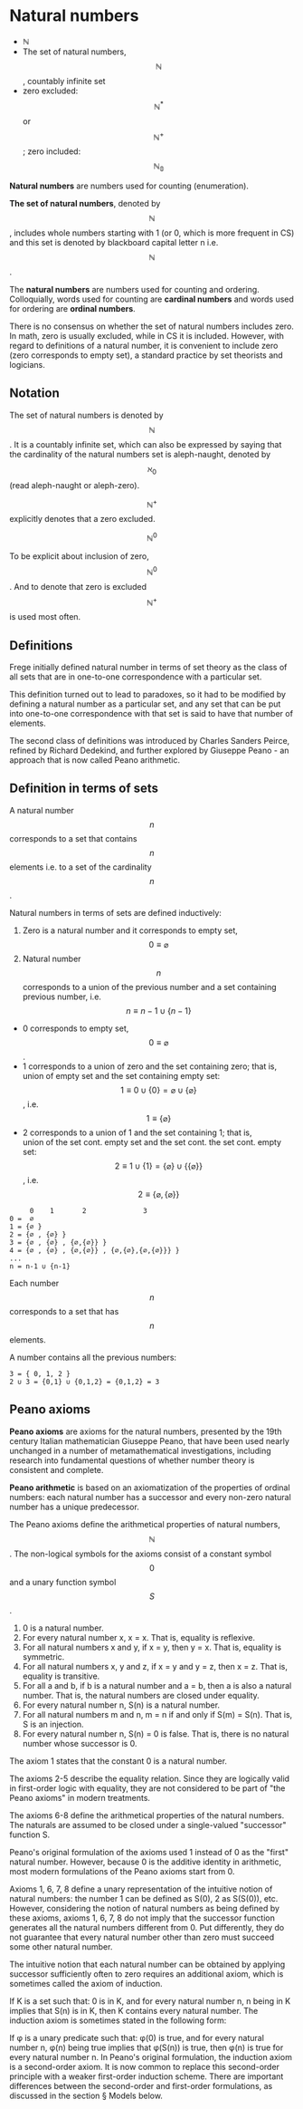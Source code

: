 # Natural numbers

- ℕ
- The set of natural numbers, $$\mathbb{N}$$, countably infinite set
- zero excluded: $$\mathbb{N^*}$$ or $$\mathbb{N}^+$$; zero included: $$\mathbb{N_0}$$



**Natural numbers** are numbers used for counting (enumeration). 

**The set of natural numbers**, denoted by $$\mathbb{N}$$, includes whole numbers starting with 1 (or 0, which is more frequent in CS) and this set is denoted by blackboard capital letter n i.e. $$\mathbb{N}$$.



The **natural numbers** are numbers used for counting and ordering. Colloquially, words used for counting are **cardinal numbers** and words used for ordering are **ordinal numbers**.

There is no consensus on whether the set of natural numbers includes zero. In math, zero is usually excluded, while in CS it is included. However, with regard to definitions of a natural number, it is convenient to include zero (zero corresponds to empty set), a standard practice by set theorists and logicians.


## Notation
The set of natural numbers is denoted by $$\mathbb N$$. It is a countably infinite set, which can also be expressed by saying that the cardinality of the natural numbers set is aleph-naught, denoted by $$\aleph_0$$ (read aleph-naught or aleph-zero).

$$\mathbb N^+$$ explicitly denotes that a zero excluded.

$$\mathbb N^0$$ 

To be explicit about inclusion of zero, $$\mathbb N^0$$. And to denote that zero is excluded $$\mathbb N^+$$ is used most often.


## Definitions
Frege initially defined natural number in terms of set theory as the class of all sets that are in one-to-one correspondence with a particular set.

This definition turned out to lead to paradoxes, so it had to be modified by defining a natural number as a particular set, and any set that can be put into one-to-one correspondence with that set is said to have that number of elements.

The second class of definitions was introduced by Charles Sanders Peirce, refined by Richard Dedekind, and further explored by Giuseppe Peano - an approach that is now called Peano arithmetic.


## Definition in terms of sets

A natural number $$n$$ corresponds to a set that contains $$n$$ elements i.e. to a set of the cardinality $$n$$.

Natural numbers in terms of sets are defined inductively:
1. Zero is a natural number and it corresponds to empty set, $$0\equiv\varnothing$$
2. Natural number $$n$$ corresponds to a union of the previous number and a set containing previous number, i.e. $$n \equiv n-1 \cup \{n-1\}$$

- 0 corresponds to empty set, $$0 \equiv \varnothing$$.
- 1 corresponds to a union of zero and the set containing zero; that is,   
  union of empty set and the set containing empty set:   
  $$1 \equiv 0 \cup \{0\} = \varnothing \cup \{\varnothing\}$$, i.e. $$1 \equiv \{\varnothing\}$$
- 2 corresponds to a union of 1 and the set containing 1; that is,    
  union of the set cont. empty set and the set cont. the set cont. empty set:   
  $$2 \equiv 1 \cup \{1\} = \{\varnothing\} \cup \{\{\varnothing\}\}$$, i.e. $$2 \equiv \{ \varnothing, \{\varnothing\} \}$$


```
     0    1       2              3
0 =  ∅
1 = {∅ }
2 = {∅ , {∅} }
3 = {∅ , {∅} , {∅,{∅}} }
4 = {∅ , {∅} , {∅,{∅}} , {∅,{∅},{∅,{∅}}} }
...
n = n-1 ∪ {n-1}
```

Each number $$n$$ corresponds to a set that has $$n$$ elements.

A number contains all the previous numbers:
```
3 = { 0, 1, 2 }
2 ∪ 3 = {0,1} ∪ {0,1,2} = {0,1,2} = 3
```


## Peano axioms

**Peano axioms** are axioms for the natural numbers, presented by the 19th century Italian mathematician Giuseppe Peano, that have been used nearly unchanged in a number of metamathematical investigations, including research into fundamental questions of whether number theory is consistent and complete.

**Peano arithmetic** is based on an axiomatization of the properties of ordinal numbers: each natural number has a successor and every non-zero natural number has a unique predecessor.

The Peano axioms define the arithmetical properties of natural numbers, $$\mathbb {N}$$. The non-logical symbols for the axioms consist of a constant symbol $$0$$ and a unary function symbol $$S$$.

1. 0 is a natural number.
1. For every natural number x, x = x. That is, equality is reflexive.
1. For all natural numbers x and y, if x = y, then y = x. That is, equality is symmetric.
1. For all natural numbers x, y and z, if x = y and y = z, then x = z. That is, equality is transitive.
1. For all a and b, if b is a natural number and a = b, then a is also a natural number. That is, the natural numbers are closed under equality.
1. For every natural number n, S(n) is a natural number.
1. For all natural numbers m and n, m = n if and only if S(m) = S(n). That is, S is an injection.
1. For every natural number n, S(n) = 0 is false. That is, there is no natural number whose successor is 0.


The axiom 1 states that the constant 0 is a natural number.

The axioms 2-5 describe the equality relation. Since they are logically valid in first-order logic with equality, they are not considered to be part of "the Peano axioms" in modern treatments.

The axioms 6-8 define the arithmetical properties of the natural numbers. The naturals are assumed to be closed under a single-valued "successor" function S.



Peano's original formulation of the axioms used 1 instead of 0 as the "first" natural number. However, because 0 is the additive identity in arithmetic, most modern formulations of the Peano axioms start from 0.

Axioms 1, 6, 7, 8 define a unary representation of the intuitive notion of natural numbers: the number 1 can be defined as S(0), 2 as S(S(0)), etc. However, considering the notion of natural numbers as being defined by these axioms, axioms 1, 6, 7, 8 do not imply that the successor function generates all the natural numbers different from 0. Put differently, they do not guarantee that every natural number other than zero must succeed some other natural number.

The intuitive notion that each natural number can be obtained by applying successor sufficiently often to zero requires an additional axiom, which is sometimes called the axiom of induction.

If K is a set such that:
0 is in K, and
for every natural number n, n being in K implies that S(n) is in K,
then K contains every natural number.
The induction axiom is sometimes stated in the following form:

If φ is a unary predicate such that:
φ(0) is true, and
for every natural number n, φ(n) being true implies that φ(S(n)) is true,
then φ(n) is true for every natural number n.
In Peano's original formulation, the induction axiom is a second-order axiom. It is now common to replace this second-order principle with a weaker first-order induction scheme. There are important differences between the second-order and first-order formulations, as discussed in the section § Models below.
